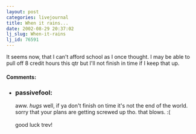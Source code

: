 ```yaml
---
layout: post
categories: livejournal
title: When it rains...
date: 2002-08-29 20:37:02
lj_slug: When-it-rains
lj_id: 76591
---
```

It seems now, that I can't afford school as I once thought. I may be able to pull off 8 credit hours this qtr but I'll not finish in time if I keep that up.


<div id="comments"><h4>Comments:</h4><div class="lj-comments"><ul>
<li><h3>passivefool: </h3>
<a id="comment-95"></a>
<p>aww. <em>hugs</em> well, if ya don't finish on time it's not the end of the world. sorry that your plans are getting screwed up tho.  that blows.  :(<br>
<br>
good luck trev!</p>
</li>
</ul></div></div>
